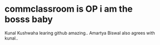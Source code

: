 # commclassroom is OP i am the bosss baby
Kunal Kushwaha learing github amazing..
Amartya Biswal also agrees with kunal..

